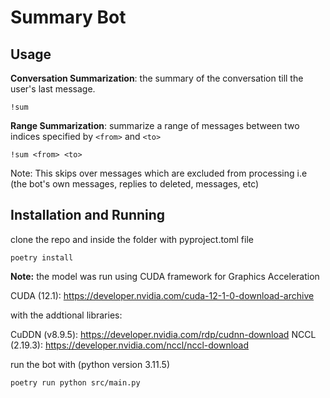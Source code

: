 # Summary Bot
## Usage
**Conversation Summarization**:
the summary of the conversation till the user's last message.
```
!sum
```
**Range Summarization**:
summarize a range of messages between two indices specified by `<from>` and `<to>`
```
!sum <from> <to>
```
Note: This skips over messages which are excluded from processing i.e (the bot's own messages, replies to deleted, messages, etc)

## Installation and Running
clone the repo and inside the folder with pyproject.toml file
```
poetry install
```

**Note:**
the model was run using CUDA framework for Graphics Acceleration

CUDA (12.1): https://developer.nvidia.com/cuda-12-1-0-download-archive

with the  addtional libraries:

CuDDN (v8.9.5): https://developer.nvidia.com/rdp/cudnn-download
NCCL (2.19.3): https://developer.nvidia.com/nccl/nccl-download

run the bot with (python version 3.11.5)
```
poetry run python src/main.py
```
